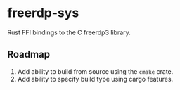 # freerdp-sys

Rust FFI bindings to the C freerdp3 library.

## Roadmap
1. Add ability to build from source using the `cmake` crate.
2. Add ability to specify build type using cargo features.
